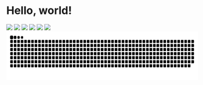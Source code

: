 # Hello, world! 

<img src="https://github-profile-summary-cards.vercel.app/api/cards/profile-details?username=abcdhhhh&theme=github_dark" height="128">
<img src="https://github-profile-trophy.vercel.app/?username=abcdhhhh" height="128">
<img src="https://github-readme-stats.vercel.app/api/top-langs/?username=abcdhhhh&layout=compact" height="128">
<img src="https://github-readme-stats.vercel.app/api?username=abcdhhhh&show_icons=true&theme=tokyonight" height="128">
<img src="https://github-readme-streak-stats.herokuapp.com/?user=abcdhhhh&theme=black-ice" height="128">
<img src="https://activity-graph.herokuapp.com/graph?username=abcdhhhh" height="128">
<img src="https://raw.githubusercontent.com/abcdhhhh/abcdhhhh/main/assets/github-contribution-grid-snake.svg" height=128>

